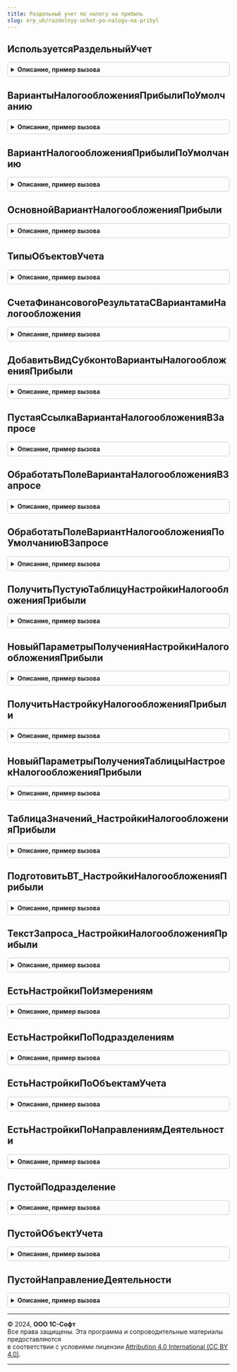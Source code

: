 ```yaml
---
title: Раздельный учет по налогу на прибыль
slug: erp_uh/razdelnyy-uchet-po-nalogu-na-pribyl
---
```



## ИспользуетсяРаздельныйУчет
<details style="margin: 1em 0; padding: 0.5em; border: 1px solid #ccc; border-radius: 6px;">

<summary style="font-weight: bold; cursor: pointer;">Описание, пример вызова</summary>

```bsl

// Возвращает признак использования раздельного учета для организации
//
// Параметры:
// 	Организация - СправочникСсылка.Организации, Массив Из СправочникСсылка.Организации - головные организации
// 	НаДату - Дата, Неопределено - дата, на которую установлен признак
// 	МВТ    - МенеджерВременныхТаблиц, Неопределено - если передан,
// 	          данные будут помещены во временную таблицу "ОрганизацииСРаздельнымУчетом".
//
// Возвращаемое значение:
// 	Булево, Соответствие Из СправочникСсылка.Организации, Неопределено -
// 		Булево       - когда передана одна организация
// 		Соответствие - когда передан массив организаций, в соответствии будут только организации с раздельным учетом
// 		Неопределено - когда передан менеджер временных таблиц для помещения результата.
//
Функция ИспользуетсяРаздельныйУчет(Организация, Знач НаДату = Неопределено, МВТ = Неопределено) Экспорт
```

Пример вызова
```bsl
Результат = РаздельныйУчетПоНалогуНаПрибыль.ИспользуетсяРаздельныйУчет(Организация, НаДату, МВТ);
```
</details>

## ВариантыНалогообложенияПрибылиПоУмолчанию
<details style="margin: 1em 0; padding: 0.5em; border: 1px solid #ccc; border-radius: 6px;">

<summary style="font-weight: bold; cursor: pointer;">Описание, пример вызова</summary>

```bsl

// Возвращает массив вариантов н/о, означающих применение общих условий налогообложения прибыли
//
// Возвращаемое значение:
// 	Массив Из СправочникСсылка.ВариантыНалогообложенияПрибыли
//
Функция ВариантыНалогообложенияПрибылиПоУмолчанию() Экспорт
```

Пример вызова
```bsl
Результат = РаздельныйУчетПоНалогуНаПрибыль.ВариантыНалогообложенияПрибылиПоУмолчанию() 
```
</details>

## ВариантНалогообложенияПрибылиПоУмолчанию
<details style="margin: 1em 0; padding: 0.5em; border: 1px solid #ccc; border-radius: 6px;">

<summary style="font-weight: bold; cursor: pointer;">Описание, пример вызова</summary>

```bsl

// Возвращает предопределенное значение варианта н/о для общих условий налогообложения прибыли
//
// Возвращаемое значение:
//   СправочникСсылка.ВариантыНалогообложенияПрибыли   -
//
Функция ВариантНалогообложенияПрибылиПоУмолчанию() Экспорт
```

Пример вызова
```bsl
Результат = РаздельныйУчетПоНалогуНаПрибыль.ВариантНалогообложенияПрибылиПоУмолчанию() 
```
</details>

## ОсновнойВариантНалогообложенияПрибыли
<details style="margin: 1em 0; padding: 0.5em; border: 1px solid #ccc; border-radius: 6px;">

<summary style="font-weight: bold; cursor: pointer;">Описание, пример вызова</summary>

```bsl

// Возвращает основной вариант н/о для организации исходя из учетной политики
//
// Параметры:
//  Организация  - СправочникСсылка.Организации - организация, настройки которой требуется получить
//  НаДату       - Дата - дата, на которую читаются настройки.
//
// Возвращаемое значение:
//  СправочникСсылка.ВариантыНалогообложенияПрибыли -
//
Функция ОсновнойВариантНалогообложенияПрибыли(Организация, Знач НаДату = Неопределено) Экспорт
```

Пример вызова
```bsl
Результат = РаздельныйУчетПоНалогуНаПрибыль.ОсновнойВариантНалогообложенияПрибыли(Организация, НаДату);
```
</details>

## ТипыОбъектовУчета
<details style="margin: 1em 0; padding: 0.5em; border: 1px solid #ccc; border-radius: 6px;">

<summary style="font-weight: bold; cursor: pointer;">Описание, пример вызова</summary>

```bsl

// Возвращает массив типов измерения "Объект учета"
//
// Возвращаемое значение:
// 	Массив - Описание
Функция ТипыОбъектовУчета() Экспорт
```

Пример вызова
```bsl
Результат = РаздельныйУчетПоНалогуНаПрибыль.ТипыОбъектовУчета() 
```
</details>

## СчетаФинансовогоРезультатаСВариантамиНалогообложения
<details style="margin: 1em 0; padding: 0.5em; border: 1px solid #ccc; border-radius: 6px;">

<summary style="font-weight: bold; cursor: pointer;">Описание, пример вызова</summary>

```bsl

// Возвращает массив счетов по фин. резу, использующих субконто "Варианты налогообложения прибыли"
// Следует обращаться через модуль повторного использования:
// РаздельныйУчетПоНалогуНаПрибыльПовтИсп.СчетаФинансовогоРезультатаСВариантамиНалогообложения().
//
// Возвращаемое значение:
// Структура:
// 		* Счета90 - Массив Из ПланСчетовСсылка.Хозрасчетный - массив субсчетов 90-го счета с раздельным НУ
// 		* Счета91 - Массив Из ПланСчетовСсылка.Хозрасчетный - массив субсчетов 91-го счета с раздельным НУ
// 		* Счета99 - Массив Из ПланСчетовСсылка.Хозрасчетный - массив субсчетов 99-го счета с раздельным НУ
//
Функция СчетаФинансовогоРезультатаСВариантамиНалогообложения() Экспорт
```

Пример вызова
```bsl
Результат = РаздельныйУчетПоНалогуНаПрибыль.СчетаФинансовогоРезультатаСВариантамиНалогообложения() 
```
</details>

## ДобавитьВидСубконтоВариантыНалогообложенияПрибыли
<details style="margin: 1em 0; padding: 0.5em; border: 1px solid #ccc; border-radius: 6px;">

<summary style="font-weight: bold; cursor: pointer;">Описание, пример вызова</summary>

```bsl

// Добавляет в массив субконто по вариантам н/о,
//
// Параметры:
// 	ВидыСубконто - Массив Из ПланВидовХарактеристикСсылка.ВидыСубконтоХозрасчетные
//
Процедура ДобавитьВидСубконтоВариантыНалогообложенияПрибыли(ВидыСубконто) Экспорт
```

Пример вызова
```bsl
РаздельныйУчетПоНалогуНаПрибыль.ДобавитьВидСубконтоВариантыНалогообложенияПрибыли(ВидыСубконто) 
```
</details>

## ПустаяСсылкаВариантаНалогообложенияВЗапросе
<details style="margin: 1em 0; padding: 0.5em; border: 1px solid #ccc; border-radius: 6px;">

<summary style="font-weight: bold; cursor: pointer;">Описание, пример вызова</summary>

```bsl

// Возвращает строковое значение пустой ссылки в запросе
//
// Возвращаемое значение:
// 	Строка -
Функция ПустаяСсылкаВариантаНалогообложенияВЗапросе() Экспорт
```

Пример вызова
```bsl
Результат = РаздельныйУчетПоНалогуНаПрибыль.ПустаяСсылкаВариантаНалогообложенияВЗапросе() 
```
</details>

## ОбработатьПолеВариантаНалогообложенияВЗапросе
<details style="margin: 1em 0; padding: 0.5em; border: 1px solid #ccc; border-radius: 6px;">

<summary style="font-weight: bold; cursor: pointer;">Описание, пример вызова</summary>

```bsl

// В запросе обработается поле варианта н/о, исходя из того, требуются данные в разрезе вариантов н/о или нет.
//
// Параметры:
// 	Запрос                                - Запрос -
// 	ТребуетсяУчетВариантовНалогообложения - Булево -
// 	ПутьКПолю                             - Строка - путь к полю в запросе
// 	ВидыСубконто                          - Массив Из ПланВидовХарактеристикСсылка.ВидыСубконтоХозрасчетные -
// 	                                          Если есть виды субконто, дополнится видом субконто вариантов н/о.
//                                        - Неопределено - не требуется заполнение видов субконто
// 	ЗаменяемыйТекст                       - Строка - по умолчанию "&ПолеВариантНалогообложенияПрибыли"
//
Процедура ОбработатьПолеВариантаНалогообложенияВЗапросе( Экспорт
```

Пример вызова
```bsl
РаздельныйУчетПоНалогуНаПрибыль.ОбработатьПолеВариантаНалогообложенияВЗапросе();
```
</details>

## ОбработатьПолеВариантНалогообложенияПоУмолчаниюВЗапросе
<details style="margin: 1em 0; padding: 0.5em; border: 1px solid #ccc; border-radius: 6px;">

<summary style="font-weight: bold; cursor: pointer;">Описание, пример вызова</summary>

```bsl

// В запросе подставляется вариант н/о по умолчанию, исходя из использования раздельного учета.
//
// Параметры:
// 	Запрос                                - Запрос -
// 	ТребуетсяУчетВариантовНалогообложения - Булево -
// 	ЗаменяемыйТекст                       - Строка - по умолчанию "&ПолеВариантНалогообложенияПоУмолчанию"
//
Процедура ОбработатьПолеВариантНалогообложенияПоУмолчаниюВЗапросе( Экспорт
```

Пример вызова
```bsl
РаздельныйУчетПоНалогуНаПрибыль.ОбработатьПолеВариантНалогообложенияПоУмолчаниюВЗапросе();
```
</details>

## ПолучитьПустуюТаблицуНастройкиНалогообложенияПрибыли
<details style="margin: 1em 0; padding: 0.5em; border: 1px solid #ccc; border-radius: 6px;">

<summary style="font-weight: bold; cursor: pointer;">Описание, пример вызова</summary>

```bsl

// Возвращает текст запроса для пустой таблицы РаздельныйУчет_НастройкиНалогообложенияПрибыли
//
// Возвращаемое значение:
//   Строка   - текст запроса
//
Функция ПолучитьПустуюТаблицуНастройкиНалогообложенияПрибыли() Экспорт
```

Пример вызова
```bsl
Результат = РаздельныйУчетПоНалогуНаПрибыль.ПолучитьПустуюТаблицуНастройкиНалогообложенияПрибыли() 
```
</details>

## НовыйПараметрыПолученияНастройкиНалогообложенияПрибыли
<details style="margin: 1em 0; padding: 0.5em; border: 1px solid #ccc; border-radius: 6px;">

<summary style="font-weight: bold; cursor: pointer;">Описание, пример вызова</summary>

```bsl

// Инициализируются параметры для получения настройки налогообложения прибыли
//
// Возвращаемое значение:
// 	Структура - содержит:
// 		* Период      - Дата - актуальные данные на дату.
// 		* Организация - СправочникСсылка.Организации -
//
// 		// для отбора по значениям должно быть заполнено хотя бы одно поле.
// 		* Подразделение - СправочникСсылка.СтруктураПредприятия -
// 		* ОбъектУчета   - СправочникСсылка.Номенклатура, ПланВидовХарактеристикСсылка.СтатьиДоходов -
// 		* НаправлениеДеятельности - СправочникСсылка.НаправленияДеятельности -
//
Функция НовыйПараметрыПолученияНастройкиНалогообложенияПрибыли() Экспорт
```

Пример вызова
```bsl
Результат = РаздельныйУчетПоНалогуНаПрибыль.НовыйПараметрыПолученияНастройкиНалогообложенияПрибыли() 
```
</details>

## ПолучитьНастройкуНалогообложенияПрибыли
<details style="margin: 1em 0; padding: 0.5em; border: 1px solid #ccc; border-radius: 6px;">

<summary style="font-weight: bold; cursor: pointer;">Описание, пример вызова</summary>

```bsl

// Возвращается налогообложение прибыли исходя из настроек учетной политики
//
// Параметры:
// 	ПараметрыПолученияНастроек - см. НовыйПараметрыПолученияНастройкиНалогообложенияПрибыли
//
// Возвращаемое значение:
// 	СправочникСсылка.ВариантыНалогообложенияПрибыли
//
Функция ПолучитьНастройкуНалогообложенияПрибыли(ПараметрыПолученияНастроек) Экспорт
```

Пример вызова
```bsl
Результат = РаздельныйУчетПоНалогуНаПрибыль.ПолучитьНастройкуНалогообложенияПрибыли(ПараметрыПолученияНастроек) 
```
</details>

## НовыйПараметрыПолученияТаблицыНастроекНалогообложенияПрибыли
<details style="margin: 1em 0; padding: 0.5em; border: 1px solid #ccc; border-radius: 6px;">

<summary style="font-weight: bold; cursor: pointer;">Описание, пример вызова</summary>

```bsl


// Инициализируются параметры для получения таблицы настроек налогообложения прибыли
//
// Возвращаемое значение:
// 	Структура - содержит:
// 		* Период      - Дата - актуальные данные на дату.
// 		* МенеджерВременныхТаблиц - МенеджерВременныхТаблиц - МВТ с данными отбора и для помещения результата
// 		                          - Неопределено - когда нужен только сформированный текст запроса
// 		* ИмяТаблицы                      - Строка - имя временной таблицы (обязательно)
// 		* ИмяПоля_Организация             - Строка - имя колонки "Организация" (обязательно)
// 		* ИмяПоля_Период                  - Строка - имя колонки "Период" (обязательно, если параметр "Период" пустой)
// 		// для отбора по временной таблицы должно быть заполнено как минимум имя одного из полей ниже.
// 		* ИмяПоля_Подразделение           - Строка - имя колонки "Подразделение"
// 		* ИмяПоля_ОбъектУчета             - Строка - имя колонки "ОбъектУчета"
// 		* ИмяПоля_НаправлениеДеятельности - Строка - имя колонки "НаправлениеДеятельности"
//
Функция НовыйПараметрыПолученияТаблицыНастроекНалогообложенияПрибыли() Экспорт
```

Пример вызова
```bsl
Результат = РаздельныйУчетПоНалогуНаПрибыль.НовыйПараметрыПолученияТаблицыНастроекНалогообложенияПрибыли() 
```
</details>

## ТаблицаЗначений_НастройкиНалогообложенияПрибыли
<details style="margin: 1em 0; padding: 0.5em; border: 1px solid #ccc; border-radius: 6px;">

<summary style="font-weight: bold; cursor: pointer;">Описание, пример вызова</summary>

```bsl

// Возвращает настройки налогообложения прибыли исходя из организации, периода и других объектов отбора
//
// Параметры:
// 	ПараметрыПолученияНастроек - см. НовыйПараметрыПолученияТаблицыНастроекНалогообложенияПрибыли
//
// Возвращаемое значение:
// 	ТаблицаЗначений - содержит:
// 	* Организация             - СправочникСсылка.Организации
// 	* Период                  - Дата
// 	* Подразделение           - СправочникСсылка.СтруктураПредприятия
// 	* ОбъектУчета             - СправочникСсылка.Номенклатура, ПланВидовХарактеристикСсылка.СтатьиДоходов -
// 	* НаправлениеДеятельности - СправочникСсылка.НаправленияДеятельности
// 	* ВариантНалогообложенияПрибыли  - СправочникСсылка.ВариантыНалогообложенияПрибыли
//
Функция ТаблицаЗначений_НастройкиНалогообложенияПрибыли(ПараметрыПолученияНастроек) Экспорт
```

Пример вызова
```bsl
Результат = РаздельныйУчетПоНалогуНаПрибыль.ТаблицаЗначений_НастройкиНалогообложенияПрибыли(ПараметрыПолученияНастроек) 
```
</details>

## ПодготовитьВТ_НастройкиНалогообложенияПрибыли
<details style="margin: 1em 0; padding: 0.5em; border: 1px solid #ccc; border-radius: 6px;">

<summary style="font-weight: bold; cursor: pointer;">Описание, пример вызова</summary>

```bsl

// Создается временная таблица "РаздельныйУчет_НастройкиНалогообложенияПрибыли"
// Содержит колонки:
//
// 	* Организация             - СправочникСсылка.Организации,
// 	* Период                  - Дата - актуальные данные на дату
//
// 	// Значения из переданного отбора. Если отбор отсутствует, будут пустые значения
// 	* Подразделение           - СправочникСсылка.СтруктураПредприятия,
// 	* ОбъектУчета             - СправочникСсылка.Номенклатура, ПланВидовХарактеристикСсылка.СтатьиДоходов,
// 	* НаправлениеДеятельности - СправочникСсылка.НаправленияДеятельности,
//
// 	* ВариантНалогообложенияПрибыли  - СправочникСсылка.ВариантыНалогообложенияПрибыли.
//
// Параметры:
// 	ПараметрыПолученияНастроек - см. НовыйПараметрыПолученияТаблицыНастроекНалогообложенияПрибыли
//
Процедура ПодготовитьВТ_НастройкиНалогообложенияПрибыли(ПараметрыПолученияНастроек) Экспорт
```

Пример вызова
```bsl
РаздельныйУчетПоНалогуНаПрибыль.ПодготовитьВТ_НастройкиНалогообложенияПрибыли(ПараметрыПолученияНастроек) 
```
</details>

## ТекстЗапроса_НастройкиНалогообложенияПрибыли
<details style="margin: 1em 0; padding: 0.5em; border: 1px solid #ccc; border-radius: 6px;">

<summary style="font-weight: bold; cursor: pointer;">Описание, пример вызова</summary>

```bsl

// Возвращает текст запроса для создания временной таблицы "РаздельныйУчет_НастройкиНалогообложенияПрибыли"
// Содержит колонки:
//
// 	* Организация             - СправочникСсылка.Организации,
// 	* Период                  - Дата - актуальные данные на дату
//
// 	// Значения из переданного отбора. Если отбор отсутствует, будут пустые значения
// 	* Подразделение           - СправочникСсылка.СтруктураПредприятия,
// 	* ОбъектУчета             - СправочникСсылка.Номенклатура, ПланВидовХарактеристикСсылка.СтатьиДоходов,
// 	* НаправлениеДеятельности - СправочникСсылка.НаправленияДеятельности,
//
// 	* ВариантНалогообложенияПрибыли  - СправочникСсылка.ВариантыНалогообложенияПрибыли.
//
// P.S. Необходимо перед выполнением запроса установить параметр "Период", даже если значение неизвестно и пустое.
//
// Параметры:
// 	ПараметрыПолученияНастроек - см. НовыйПараметрыПолученияТаблицыНастроекНалогообложенияПрибыли
//
// Возвращаемое значение:
// 	Строка - текст запроса
//
Функция ТекстЗапроса_НастройкиНалогообложенияПрибыли(ПараметрыПолученияНастроек) Экспорт
```

Пример вызова
```bsl
Результат = РаздельныйУчетПоНалогуНаПрибыль.ТекстЗапроса_НастройкиНалогообложенияПрибыли(ПараметрыПолученияНастроек) 
```
</details>

## ЕстьНастройкиПоИзмерениям
<details style="margin: 1em 0; padding: 0.5em; border: 1px solid #ccc; border-radius: 6px;">

<summary style="font-weight: bold; cursor: pointer;">Описание, пример вызова</summary>

```bsl

// Возвращает структуру признаков наличия настроек по разным измерениям
//
// Параметры:
// 	Организация  - СправочникСсылка.Организации -
// 	НаДату       - Неопределено, Дата - актуальные данные на дату
//
// Возвращаемое значение:
// 	Структура - признак наличия настроек. Содержит:
// 		* ЕстьНастройкиПоПодразделениям           - Булево -
// 		* ЕстьНастройкиПоОбъектамУчета            - Булево -
// 		* ЕстьНастройкиПоНаправлениямДеятельности - Булево -
//
Функция ЕстьНастройкиПоИзмерениям(Организация, Знач НаДату = Неопределено) Экспорт
```

Пример вызова
```bsl
Результат = РаздельныйУчетПоНалогуНаПрибыль.ЕстьНастройкиПоИзмерениям(Организация, НаДату);
```
</details>

## ЕстьНастройкиПоПодразделениям
<details style="margin: 1em 0; padding: 0.5em; border: 1px solid #ccc; border-radius: 6px;">

<summary style="font-weight: bold; cursor: pointer;">Описание, пример вызова</summary>

```bsl

// Возвращает признак наличия настроек по подразделениям
//
// Параметры:
// 	Организация  - СправочникСсылка.Организации -
// 	НаДату       - Неопределено, Дата - актуальные данные на дату
//
// Возвращаемое значение:
// 	Булево - признак наличия настроек
//
Функция ЕстьНастройкиПоПодразделениям(Организация, Знач НаДату = Неопределено) Экспорт
```

Пример вызова
```bsl
Результат = РаздельныйУчетПоНалогуНаПрибыль.ЕстьНастройкиПоПодразделениям(Организация, НаДату);
```
</details>

## ЕстьНастройкиПоОбъектамУчета
<details style="margin: 1em 0; padding: 0.5em; border: 1px solid #ccc; border-radius: 6px;">

<summary style="font-weight: bold; cursor: pointer;">Описание, пример вызова</summary>

```bsl

// Возвращает признак наличия настроек по объектам учета (номенклатуре, статьям доходов)
//
// Параметры:
// 	Организация  - СправочникСсылка.Организации -
// 	НаДату       - Неопределено, Дата - актуальные данные на дату
//
// Возвращаемое значение:
// 	Булево - признак наличия настроек
//
Функция ЕстьНастройкиПоОбъектамУчета(Организация, Знач НаДату = Неопределено) Экспорт
```

Пример вызова
```bsl
Результат = РаздельныйУчетПоНалогуНаПрибыль.ЕстьНастройкиПоОбъектамУчета(Организация, НаДату);
```
</details>

## ЕстьНастройкиПоНаправлениямДеятельности
<details style="margin: 1em 0; padding: 0.5em; border: 1px solid #ccc; border-radius: 6px;">

<summary style="font-weight: bold; cursor: pointer;">Описание, пример вызова</summary>

```bsl

// Возвращает признак наличия настроек по направлениям деятельности
//
// Параметры:
// 	Организация  - СправочникСсылка.Организации -
// 	НаДату       - Неопределено, Дата - актуальные данные на дату
//
// Возвращаемое значение:
// 	Булево - признак наличия настроек
//
Функция ЕстьНастройкиПоНаправлениямДеятельности(Организация, Знач НаДату = Неопределено) Экспорт
```

Пример вызова
```bsl
Результат = РаздельныйУчетПоНалогуНаПрибыль.ЕстьНастройкиПоНаправлениямДеятельности(Организация, НаДату);
```
</details>

## ПустойПодразделение
<details style="margin: 1em 0; padding: 0.5em; border: 1px solid #ccc; border-radius: 6px;">

<summary style="font-weight: bold; cursor: pointer;">Описание, пример вызова</summary>

```bsl

// Возвращает значение пустого подразделения либо в объектном виде, либо строкой для запроса
//
// Параметры:
// 	СтроковоеЗначениеВЗапросе - Булево - Если "Истина", будет возвращена строка для запроса
//
// Возвращаемое значение:
// 	Строка, СправочникСсылка.СтруктураПредприятия -
//
Функция ПустойПодразделение(СтроковоеЗначениеВЗапросе = Ложь) Экспорт
```

Пример вызова
```bsl
Результат = РаздельныйУчетПоНалогуНаПрибыль.ПустойПодразделение(СтроковоеЗначениеВЗапросе);
```
</details>

## ПустойОбъектУчета
<details style="margin: 1em 0; padding: 0.5em; border: 1px solid #ccc; border-radius: 6px;">

<summary style="font-weight: bold; cursor: pointer;">Описание, пример вызова</summary>

```bsl

// Возвращает значение пустого подразделения либо в объектном виде, либо строкой для запроса
//
// Параметры:
// 	СтроковоеЗначениеВЗапросе - Булево - Если "Истина", будет возвращена строка для запроса
//
// Возвращаемое значение:
// 	Строка, Неопределено -
//
Функция ПустойОбъектУчета(СтроковоеЗначениеВЗапросе = Ложь) Экспорт
```

Пример вызова
```bsl
Результат = РаздельныйУчетПоНалогуНаПрибыль.ПустойОбъектУчета(СтроковоеЗначениеВЗапросе);
```
</details>

## ПустойНаправлениеДеятельности
<details style="margin: 1em 0; padding: 0.5em; border: 1px solid #ccc; border-radius: 6px;">

<summary style="font-weight: bold; cursor: pointer;">Описание, пример вызова</summary>

```bsl

// Возвращает значение пустого подразделения либо в объектном виде, либо строкой для запроса
//
// Параметры:
// 	СтроковоеЗначениеВЗапросе - Булево - Если "Истина", будет возвращена строка для запроса
//
// Возвращаемое значение:
// 	Строка, СправочникСсылка.НаправленияДеятельности -
//
Функция ПустойНаправлениеДеятельности(СтроковоеЗначениеВЗапросе = Ложь) Экспорт
```

Пример вызова
```bsl
Результат = РаздельныйУчетПоНалогуНаПрибыль.ПустойНаправлениеДеятельности(СтроковоеЗначениеВЗапросе);
```
</details>

---

© 2024, **ООО 1С-Софт**  
Все права защищены. Эта программа и сопроводительные материалы предоставляются  
в соответствии с условиями лицензии [Attribution 4.0 International (CC BY 4.0)](https://creativecommons.org/licenses/by/4.0/legalcode).

---
